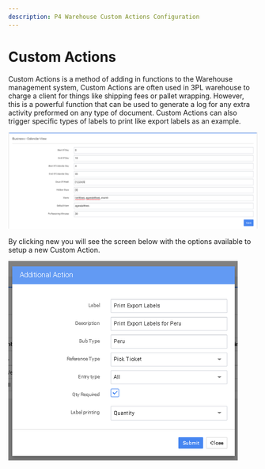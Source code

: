 ```yaml
---
description: P4 Warehouse Custom Actions Configuration
---
```


# Custom Actions

Custom Actions is a method of adding in functions to the Warehouse management system, Custom Actions are often used in 3PL warehouse to charge a client for things like shipping fees or pallet wrapping. However, this is a powerful function that can be used to generate a log for any extra activity preformed on any type of document. Custom Actions can also trigger specific types of labels to print like export labels as an example.

![P4 Warehouse Custom Action Setup](<../.gitbook/assets/image (191).png>)

By clicking new you will see the screen below with the options available to setup a new Custom Action.

![P4 Warehouse new custom action](<../.gitbook/assets/image (153).png>)



